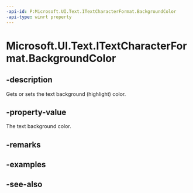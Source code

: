 ```yaml
---
-api-id: P:Microsoft.UI.Text.ITextCharacterFormat.BackgroundColor
-api-type: winrt property
---
```


<!-- Property syntax
public Windows.UI.Color BackgroundColor { get;  set; }
-->

# Microsoft.UI.Text.ITextCharacterFormat.BackgroundColor

## -description
Gets or sets the text background (highlight) color.

## -property-value
The text background color.

## -remarks

## -examples

## -see-also
